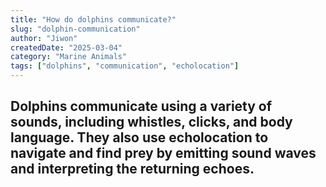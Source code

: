 ```yaml
---
title: "How do dolphins communicate?"
slug: "dolphin-communication"
author: "Jiwon"
createdDate: "2025-03-04"
category: "Marine Animals"
tags: ["dolphins", "communication", "echolocation"]
---
```

Dolphins communicate using a variety of sounds, including whistles, clicks, and body language. They also use echolocation to navigate and find prey by emitting sound waves and interpreting the returning echoes.
---
